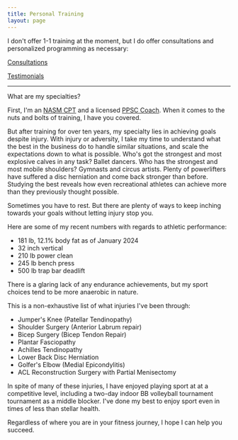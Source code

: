 ```yaml
---
title: Personal Training
layout: page
---
```


I don't offer 1-1 training at the moment, but I do offer consultations and personalized programming as necessary:

[Consultations](http://chr0nikler.github.io/consultation)

[Testimonials](http://chr0nikler.github.io/testimonials)

---

What are my specialties? 

First, I'm an [NASM CPT](https://www.nasm.org/certified-personal-trainer-a) and a licensed [PPSC Coach](https://getppsc.com/). When it comes to the nuts and bolts of training, I have you covered.

But after training for over ten years, my specialty lies in achieving goals despite injury. With injury or adversity,  I take my time to understand what the best in the business do to  handle similar situations, and scale the expectations down to what is possible.  Who's got the strongest and most explosive calves in any task? Ballet dancers. Who has the strongest and most mobile shoulders? Gymnasts and circus artists. Plenty of powerlifters have suffered a disc herniation and come back stronger than before.  Studying the best reveals how  even recreational athletes can achieve more than they  previously thought possible.

Sometimes you have to rest. But there are plenty of ways to keep inching towards your goals without letting injury stop you.

Here are some of my recent numbers with regards to athletic performance:

- 181 lb, 12.1% body fat as of January 2024
- 32 inch vertical
- 210 lb power clean
- 245 lb bench press
- 500 lb trap bar deadlift

There is a glaring lack of any endurance achievements, but my sport choices tend to be more anaerobic in nature.

This is a non-exhaustive list of what injuries I've been through:

- Jumper's Knee (Patellar Tendinopathy)
- Shoulder Surgery (Anterior Labrum repair)
- Bicep Surgery (Bicep Tendon Repair)
- Plantar Fasciopathy
- Achilles Tendinopathy
- Lower Back Disc Herniation
- Golfer's Elbow (Medial Epicondylitis)
- ACL Reconstruction Surgery with Partial Menisectomy 

In spite of many of these injuries, I have enjoyed playing sport at at a competitive level, including a two-day indoor BB volleyball tournament tournament as a middle blocker. I've done my best to enjoy sport even in times of less than stellar health.

Regardless of where you are in your fitness journey, I hope I can help you succeed.
